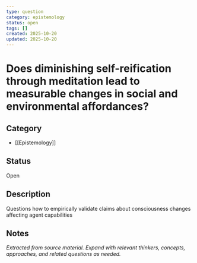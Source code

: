 ```yaml
---
type: question
category: epistemology
status: open
tags: []
created: 2025-10-20
updated: 2025-10-20
---
```


# Does diminishing self-reification through meditation lead to measurable changes in social and environmental affordances?

## Category

- [[Epistemology]]

## Status

Open

## Description

Questions how to empirically validate claims about consciousness changes affecting agent capabilities

## Notes

*Extracted from source material. Expand with relevant thinkers, concepts, approaches, and related questions as needed.*
